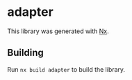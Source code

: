 # adapter

This library was generated with [Nx](https://nx.dev).

## Building

Run `nx build adapter` to build the library.
